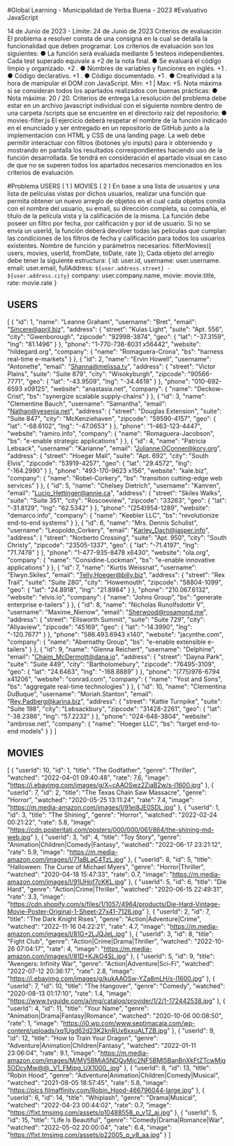 
#Global Learning - Municipalidad de Yerba Buena - 2023 
#Evaluativo JavaScript

14 de Junio de 2023 - Límite: 24 de Junio de 2023 
Criterios de evaluación
El problema a resolver consta de una consigna en la cual se detalla la funcionalidad que deben
programar. Los criterios de evaluación son los siguientes:
● La función será evaluada mediante 5 testeos independientes. Cada test superado
equivale a +2 de la nota final.
● Se evaluará el código limpio y organizado. +2 .
● Nombres de variables y funciones en inglés. +1 .
● Código declarativo. +1 .
● Código documentado. +1 .
● Creatividad a la hora de manipular el DOM con JavaScript. Min: +1 | Max: +5.
Nota máxima si se consideran todos los apartados realizados con buenas prácticas:
● Nota máxima: 20 / 20.
Criterios de entrega
La resolución del problema debe estar en un archivo javascript individual con el siguiente
nombre dentro de una carpeta /scripts que se encuentre en el directorio raíz del repositorio:
● movies-filter.js
El ejercicio deberá respetar el nombre de la función indicado en el enunciado y ser entregado en
un repositorio de GitHub junto a la implementación con HTML y CSS de una landing page. La
web debe permitir interactuar con filtros (botones y/o inputs) para ir obteniendo y mostrando en
pantalla los resultados correspondientes haciendo uso de la función desarrollada. Se tendrá en
consideración el apartado visual en caso de que no se superen todos los apartados necesarios
mencionados en los criterios de evaluación.

#Problema USERS ( 1 ) MOVIES ( 2 )
En base a una lista de usuarios y una lista de películas vistas por dichos usuarios, realizar una
función que permita obtener un nuevo arreglo de objetos en el cual cada objetos consta con el
nombre del usuario, su email, su dirección completa, su compañía, el título de la película vista y
la calificación de la misma. La función debe poseer un filtro por fecha, por calificación y por id
de usuario. Si no se envía un userId, la función deberá devolver todas las películas que cumplan
las condiciones de los filtros de fecha y calificación para todos los usuarios existentes.
Nombre de función y parámetros necesarios:
filterMovies({ users, movies, userId, fromDate, toDate, rate });
Cada objeto del arreglo debe tener la siguiente estructura:
{
id: user.id,
username: user.username.
email: user.email,
fullAddress: `${user.address.street} - ${user.address.city}`
company: user.company.name,
movie: movie.title,
rate: movie.rate
}



## USERS

[
  {
    "id": 1,
    "name": "Leanne Graham",
    "username": "Bret",
    "email": "Sincere@april.biz",
    "address": {
      "street": "Kulas Light",
      "suite": "Apt. 556",
      "city": "Gwenborough",
      "zipcode": "92998-3874",
      "geo": {
        "lat": "-37.3159",
        "lng": "81.1496"
      }
    },
    "phone": "1-770-736-8031 x56442",
    "website": "hildegard.org",
    "company": {
      "name": "Romaguera-Crona",
      "bs": "harness real-time e-markets"
    }
  },
  {
    "id": 2,
    "name": "Ervin Howell",
    "username": "Antonette",
    "email": "Shanna@melissa.tv",
    "address": {
      "street": "Victor Plains",
      "suite": "Suite 879",
      "city": "Wisokyburgh",
      "zipcode": "90566-7771",
      "geo": {
        "lat": "-43.9509",
        "lng": "-34.4618"
      }
    },
    "phone": "010-692-6593 x09125",
    "website": "anastasia.net",
    "company": {
      "name": "Deckow-Crist",
      "bs": "synergize scalable supply-chains"
    }
  },
  {
    "id": 3,
    "name": "Clementine Bauch",
    "username": "Samantha",
    "email": "Nathan@yesenia.net",
    "address": {
      "street": "Douglas Extension",
      "suite": "Suite 847",
      "city": "McKenziehaven",
      "zipcode": "59590-4157",
      "geo": {
        "lat": "-68.6102",
        "lng": "-47.0653"
      }
    },
    "phone": "1-463-123-4447",
    "website": "ramiro.info",
    "company": {
      "name": "Romaguera-Jacobson",
      "bs": "e-enable strategic applications"
    }
  },
  {
    "id": 4,
    "name": "Patricia Lebsack",
    "username": "Karianne",
    "email": "Julianne.OConner@kory.org",
    "address": {
      "street": "Hoeger Mall",
      "suite": "Apt. 692",
      "city": "South Elvis",
      "zipcode": "53919-4257",
      "geo": {
        "lat": "29.4572",
        "lng": "-164.2990"
      }
    },
    "phone": "493-170-9623 x156",
    "website": "kale.biz",
    "company": {
      "name": "Robel-Corkery",
      "bs": "transition cutting-edge web services"
    }
  },
  {
    "id": 5,
    "name": "Chelsey Dietrich",
    "username": "Kamren",
    "email": "Lucio_Hettinger@annie.ca",
    "address": {
      "street": "Skiles Walks",
      "suite": "Suite 351",
      "city": "Roscoeview",
      "zipcode": "33263",
      "geo": {
        "lat": "-31.8129",
        "lng": "62.5342"
      }
    },
    "phone": "(254)954-1289",
    "website": "demarco.info",
    "company": {
      "name": "Keebler LLC",
      "bs": "revolutionize end-to-end systems"
    }
  },
  {
    "id": 6,
    "name": "Mrs. Dennis Schulist",
    "username": "Leopoldo_Corkery",
    "email": "Karley_Dach@jasper.info",
    "address": {
      "street": "Norberto Crossing",
      "suite": "Apt. 950",
      "city": "South Christy",
      "zipcode": "23505-1337",
      "geo": {
        "lat": "-71.4197",
        "lng": "71.7478"
      }
    },
    "phone": "1-477-935-8478 x6430",
    "website": "ola.org",
    "company": {
      "name": "Considine-Lockman",
      "bs": "e-enable innovative applications"
    }
  },
  {
    "id": 7,
    "name": "Kurtis Weissnat",
    "username": "Elwyn.Skiles",
    "email": "Telly.Hoeger@billy.biz",
    "address": {
      "street": "Rex Trail",
      "suite": "Suite 280",
      "city": "Howemouth",
      "zipcode": "58804-1099",
      "geo": {
        "lat": "24.8918",
        "lng": "21.8984"
      }
    },
    "phone": "210.067.6132",
    "website": "elvis.io",
    "company": {
      "name": "Johns Group",
      "bs": "generate enterprise e-tailers"
    }
  },
  {
    "id": 8,
    "name": "Nicholas Runolfsdottir V",
    "username": "Maxime_Nienow",
    "email": "Sherwood@rosamond.me",
    "address": {
      "street": "Ellsworth Summit",
      "suite": "Suite 729",
      "city": "Aliyaview",
      "zipcode": "45169",
      "geo": {
        "lat": "-14.3990",
        "lng": "-120.7677"
      }
    },
    "phone": "586.493.6943 x140",
    "website": "jacynthe.com",
    "company": {
      "name": "Abernathy Group",
      "bs": "e-enable extensible e-tailers"
    }
  },
  {
    "id": 9,
    "name": "Glenna Reichert",
    "username": "Delphine",
    "email": "Chaim_McDermott@dana.io",
    "address": {
      "street": "Dayna Park",
      "suite": "Suite 449",
      "city": "Bartholomebury",
      "zipcode": "76495-3109",
      "geo": {
        "lat": "24.6463",
        "lng": "-168.8889"
      }
    },
    "phone": "(775)976-6794 x41206",
    "website": "conrad.com",
    "company": {
      "name": "Yost and Sons",
      "bs": "aggregate real-time technologies"
    }
  },
  {
    "id": 10,
    "name": "Clementina DuBuque",
    "username": "Moriah.Stanton",
    "email": "Rey.Padberg@karina.biz",
    "address": {
      "street": "Kattie Turnpike",
      "suite": "Suite 198",
      "city": "Lebsackbury",
      "zipcode": "31428-2261",
      "geo": {
        "lat": "-38.2386",
        "lng": "57.2232"
      }
    },
    "phone": "024-648-3804",
    "website": "ambrose.net",
    "company": {
      "name": "Hoeger LLC",
      "bs": "target end-to-end models"
    }
  }
]
## MOVIES

[
  {
    "userId": 10,
    "id": 1,
    "title": "The Godfather",
    "genre": "Thriller",
    "watched": "2022-04-01 09:40:48",
    "rate": 7.6,
    "image": "https://i.ebayimg.com/images/g/X~cAAOSwz2ZiaB2w/s-l1600.jpg"
  },
  {
    "userId": 7,
    "id": 2,
    "title": "The Texas Chain Saw Massacre",
    "genre": "Horror",
    "watched": "2020-05-25 13:11:24",
    "rate": 7.4,
    "image": "https://m.media-amazon.com/images/I/91ei8JE0SDL.jpg"
  },
  {
    "userId": 1,
    "id": 3,
    "title": "The Shining",
    "genre": "Horror",
    "watched": "2022-02-24 00:21:22",
    "rate": 5.8,
    "image": "https://cdn.posteritati.com/posters/000/000/061/864/the-shining-md-web.jpg"
  },
  {
    "userId": 3,
    "id": 4,
    "title": "Toy Story",
    "genre": "Animation|Children|Comedy|Fantasy",
    "watched": "2022-06-17 23:21:12",
    "rate": 5.9,
    "image": "https://m.media-amazon.com/images/I/71aBLaC4TzL.jpg"
  },
  {
    "userId": 8,
    "id": 5,
    "title": "Halloween: The Curse of Michael Myers",
    "genre": "Horror|Thriller",
    "watched": "2020-04-18 15:47:33",
    "rate": 0.7,
    "image": "https://m.media-amazon.com/images/I/91UHof7cKKL.jpg"
  },
  {
    "userId": 5,
    "id": 6,
    "title": "Die Hard",
    "genre": "Action|Crime|Thriller",
    "watched": "2020-06-15 22:49:31",
    "rate": 3.3,
    "image": "https://cdn.shopify.com/s/files/1/1057/4964/products/Die-Hard-Vintage-Movie-Poster-Original-1-Sheet-27x41-7126.jpg"
  },
  {
    "userId": 2,
    "id": 7,
    "title": "The Dark Knight Rises",
    "genre": "Action|Adventure|Crime",
    "watched": "2022-11-16 04:22:21",
    "rate": 4.7,
    "image": "https://m.media-amazon.com/images/I/81G+2LJQJeL.jpg"
  },
  {
    "userId": 3,
    "id": 8,
    "title": "Fight Club",
    "genre": "Action|Crime|Drama|Thriller",
    "watched": "2022-10-26 07:04:17",
    "rate": 4,
    "image": "https://m.media-amazon.com/images/I/81D+KJkO4SL.jpg"
  },
  {
    "userId": 5,
    "id": 9,
    "title": "Avengers: Infinity War",
    "genre": "Action|Adventure|Sci-Fi",
    "watched": "2022-07-12 20:36:17",
    "rate": 2.8,
    "image": "https://i.ebayimg.com/images/g/kukAAOSw-YZa8mLH/s-l1600.jpg"
  },
  {
    "userId": 7,
    "id": 10,
    "title": "The Hangover",
    "genre": "Comedy",
    "watched": "2020-08-13 01:17:10",
    "rate": 1.4,
    "image": "https://www.tvguide.com/a/img/catalog/provider/1/2/1-172442538.jpg"
  },
  {
    "userId": 4,
    "id": 11,
    "title": "Your Name",
    "genre": "Animation|Drama|Fantasy|Romance",
    "watched": "2020-10-06 00:08:50",
    "rate": 1,
    "image": "https://i0.wp.com/www.septimacaja.com/wp-content/uploads/xq1Ugd62d23K2knRUx6xxuALTZB.jpg"
  },
  {
    "userId": 9,
    "id": 12,
    "title": "How to Train Your Dragon",
    "genre": "Adventure|Animation|Children|Fantasy",
    "watched": "2022-01-11 23:06:04",
    "rate": 9.1,
    "image": "https://m.media-amazon.com/images/M/MV5BMjA5NDQyMjc2NF5BMl5BanBnXkFtZTcwMjg5ODcyMw@@._V1_FMjpg_UX1000_.jpg"
  },
  {
    "userId": 8,
    "id": 13,
    "title": "Robin Hood",
    "genre": "Adventure|Animation|Children|Comedy|Musical",
    "watched": "2021-08-05 18:57:45",
    "rate": 5.8,
    "image": "https://pics.filmaffinity.com/Robin_Hood-466796044-large.jpg"
  },
  {
    "userId": 6,
    "id": 14,
    "title": "Whiplash",
    "genre": "Drama|Musical",
    "watched": "2022-04-23 00:44:02",
    "rate": 0.7,
    "image": "https://flxt.tmsimg.com/assets/p10488558_p_v12_ai.jpg"
  },
  {
    "userId": 5,
    "id": 15,
    "title": "Life Is Beautiful",
    "genre": "Comedy|Drama|Romance|War",
    "watched": "2022-05-02 20:00:04",
    "rate": 6.4,
    "image": "https://flxt.tmsimg.com/assets/p22005_p_v8_aa.jpg"
  }
]